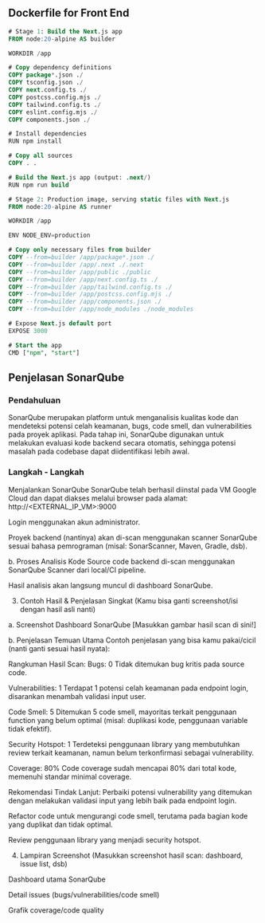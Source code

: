 ## Dockerfile for Front End

```sql
# Stage 1: Build the Next.js app
FROM node:20-alpine AS builder

WORKDIR /app

# Copy dependency definitions
COPY package*.json ./
COPY tsconfig.json ./
COPY next.config.ts ./
COPY postcss.config.mjs ./
COPY tailwind.config.ts ./
COPY eslint.config.mjs ./
COPY components.json ./

# Install dependencies
RUN npm install

# Copy all sources
COPY . .

# Build the Next.js app (output: .next/)
RUN npm run build

# Stage 2: Production image, serving static files with Next.js
FROM node:20-alpine AS runner

WORKDIR /app

ENV NODE_ENV=production

# Copy only necessary files from builder
COPY --from=builder /app/package*.json ./
COPY --from=builder /app/.next ./.next
COPY --from=builder /app/public ./public
COPY --from=builder /app/next.config.ts ./
COPY --from=builder /app/tailwind.config.ts ./
COPY --from=builder /app/postcss.config.mjs ./
COPY --from=builder /app/components.json ./
COPY --from=builder /app/node_modules ./node_modules

# Expose Next.js default port
EXPOSE 3000

# Start the app
CMD ["npm", "start"]

```

## Penjelasan SonarQube

### Pendahuluan
SonarQube merupakan platform untuk menganalisis kualitas kode dan mendeteksi potensi celah keamanan, bugs, code smell, dan vulnerabilities pada proyek aplikasi. Pada tahap ini, SonarQube digunakan untuk melakukan evaluasi kode backend secara otomatis, sehingga potensi masalah pada codebase dapat diidentifikasi lebih awal.

### Langkah - Langkah
Menjalankan SonarQube
SonarQube telah berhasil diinstal pada VM Google Cloud dan dapat diakses melalui browser pada alamat:
http://<EXTERNAL_IP_VM>:9000

Login menggunakan akun administrator.

Proyek backend (nantinya) akan di-scan menggunakan scanner SonarQube sesuai bahasa pemrograman (misal: SonarScanner, Maven, Gradle, dsb).

b. Proses Analisis Kode
Source code backend di-scan menggunakan SonarQube Scanner dari local/CI pipeline.

Hasil analisis akan langsung muncul di dashboard SonarQube.

3. Contoh Hasil & Penjelasan Singkat
(Kamu bisa ganti screenshot/isi dengan hasil asli nanti)

a. Screenshot Dashboard SonarQube
[Masukkan gambar hasil scan di sini!]

b. Penjelasan Temuan Utama
Contoh penjelasan yang bisa kamu pakai/cicil (nanti ganti sesuai hasil nyata):

Rangkuman Hasil Scan:
Bugs: 0
Tidak ditemukan bug kritis pada source code.

Vulnerabilities: 1
Terdapat 1 potensi celah keamanan pada endpoint login, disarankan menambah validasi input user.

Code Smell: 5
Ditemukan 5 code smell, mayoritas terkait penggunaan function yang belum optimal (misal: duplikasi kode, penggunaan variable tidak efektif).

Security Hotspot: 1
Terdeteksi penggunaan library yang membutuhkan review terkait keamanan, namun belum terkonfirmasi sebagai vulnerability.

Coverage: 80%
Code coverage sudah mencapai 80% dari total kode, memenuhi standar minimal coverage.

Rekomendasi Tindak Lanjut:
Perbaiki potensi vulnerability yang ditemukan dengan melakukan validasi input yang lebih baik pada endpoint login.

Refactor code untuk mengurangi code smell, terutama pada bagian kode yang duplikat dan tidak optimal.

Review penggunaan library yang menjadi security hotspot.

4. Lampiran Screenshot
(Masukkan screenshot hasil scan: dashboard, issue list, dsb)

Dashboard utama SonarQube

Detail issues (bugs/vulnerabilities/code smell)

Grafik coverage/code quality



